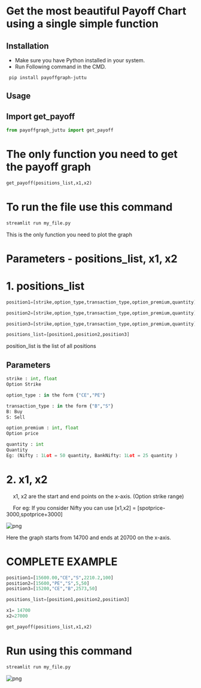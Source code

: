 # Get the most beautiful Payoff Chart using a single simple function


## Installation

- Make sure you have Python installed in your system.
- Run Following command in the CMD.
 ```
  pip install payoffgraph-juttu
  ```

## Usage

## Import get_payoff

```python
from payoffgraph_juttu import get_payoff
```

# The only function you need to get the payoff graph

```python
get_payoff(positions_list,x1,x2)
```
# To run the file use this command
```python
streamlit run my_file.py
```

This is the only function you need to plot the graph

# Parameters - positions_list, x1, x2

# 1. positions_list

```python
position1=[strike,option_type,transaction_type,option_premium,quantity]

position2=[strike,option_type,transaction_type,option_premium,quantity]

position3=[strike,option_type,transaction_type,option_premium,quantity]

positions_list=[position1,position2,position3]

```
position_list is the list of all positions


Parameters
----------

```python
strike : int, float
Option Strike 

option_type : in the form {"CE","PE"}

transaction_type : in the form {"B","S"}
B: Buy 
S: Sell

option_premium : int, float
Option price

quantity : int
Quantity
Eg: (Nifty : 1Lot = 50 quantity, BankNifty: 1Lot = 25 quantity )

```


# 2. x1, x2

&emsp; x1, x2 are the start and end points on the x-axis. (Option strike range)

&emsp; For eg: If you consider Nifty you can use [x1,x2] = [spotprice-3000,spotprice+3000]

![png](https://github.com/Juttu/ss/blob/main/nifty.png)

Here the graph starts from 14700 and ends at 20700 on the x-axis.

# COMPLETE EXAMPLE

```python
position1=[15600.00,"CE","S",2210.2,100]
position2=[15600,"PE","S",5,50]
position3=[15200,"CE","B",2573,50]

positions_list=[position1,position2,position3]

x1= 14700
x2=27000

get_payoff(positions_list,x1,x2)
```
# Run using this command

```python
streamlit run my_file.py
```

![png](https://github.com/Juttu/ss/blob/main/nifty.png)





